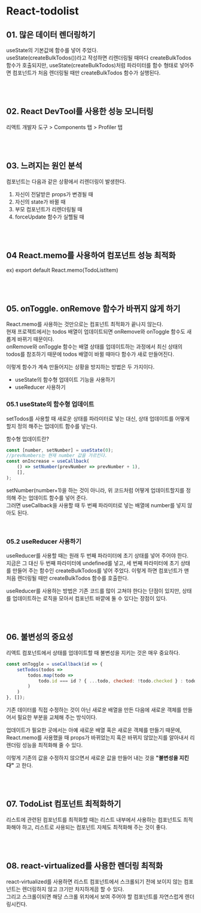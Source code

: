 # React-todolist
## 01. 많은 데이터 렌더링하기
useState의 기본값에 함수를 넣어 주었다.  
useState(createBulkTodos())라고 작성하면 리렌더링될 때마다 createBulkTodos 함수가 호출되지만, useState(createBulkTodos)처럼 파라미터를 함수 형태로 넣어주면 컴포넌트가 처음 렌더링될 때만 createBulkTodos 함수가 실행된다.

<br>
<br>

## 02. React DevTool를 사용한 성능 모니터링
리액트 개발자 도구 > Components 탭 > Profiler 탭

<br>
<br>

## 03. 느려지는 원인 분석
컴포넌트는 다음과 같은 상황에서 리렌더링이 발생한다.
1. 자신이 전달받은 props가 변경될 때
2. 자신의 state가 바뀔 때
3. 부모 컴포넌트가 리렌더링될 때
4. forceUpdate 함수가 실핼될 때

<br>
<br>

## 04 React.memo를 사용하여 컴포넌트 성능 최적화
ex) export default React.memo(TodoListItem)

<br>
<br>

## 05. onToggle. onRemove 함수가 바뀌지 않게 하기
React.memo를 사용하는 것만으로는 컴포넌트 최적화가 끝나지 않는다.  
현재 프로젝트에서는 todos 배열이 업데이트되면 onRemove와 onToggle 함수도 새롭게 바뀌기 때문이다.  
onRemove와 onToggle 함수는 배열 상태를 업데이트하는 과정에서 최신 상태의 todos를 참조하기 때문에 todos 배열이 바뀔 때마다 함수가 새로 만들어진다.  

이렇게 함수가 계속 만들어지는 상황을 방지하는 방법은 두 가지이다.
- useState의 함수형 업데이트 기능을 사용하기
- useReducer 사용하기

### 05.1 useState의 함수형 업데이트
setTodos를 사용할 때 새로운 상태를 파라미터로 넣는 대신, 상태 업데이트를 어떻게 할지 정의 해주는 업데이트 함수를 넣는다.

함수형 업데이트란?
```javascript
const [number, setNumber] = useState(0);
//prevNumbers는 현재 number 값을 가르킨다.
const onIncrease = useCallback(
    () => setNumber(prevNumber => prevNumber + 1),
    [],
);
```
setNumber(number+1)을 하는 것이 아니라, 위 코드처럼 어떻게 업데이트할지를 정의해 주는 업데이트 함수를 넣어 준다.  
그러면 useCallback을 사용할 때 두 번째 파라미터로 넣는 배열에 number를 넣지 않아도 된다.

<br>

### 05.2 useReducer 사용하기
useReducer를 사용할 때는 원래 두 번째 파라미터에 초기 상태를 넣어 주어야 한다.  
지금은 그 대신 두 번째 파라미터에 undefined를 넣고, 세 번째 파라미터에 초기 상태를 만들어 주는 함수인 createBulkTodos를 넣어 주었다.
이렇게 하면 컴포넌트가 맨 처음 렌더링될 때만 createBulkTodos 함수를 호출한다.

useReducer를 사용하는 방법은 기존 코드를 많이 고쳐야 한다는 단점이 있지만, 상태를 업데이트하는 로직을 모아서 컴포넌트 바깥에 둘 수 있다는 장점이 있다.

<br>
<br>

## 06. 불변성의 중요성
리액트 컴포넌트에서 상태를 업데이트할 때 불변성을 지키는 것은 매우 중요하다.
```javascript
const onToggle = useCallback(id => {
    setTodos(todos => 
        todos.map(todo => 
            todo.id === id ? { ...todo, checked: !todo.checked } : todo,
        )
    )
}, []);
```
기존 데이터를 직접 수정하는 것이 아닌 새로운 배열을 만든 다음에 새로운 객체를 만들어서 필요한 부분을 교체해 주는 방식이다.

업데이트가 필요한 곳에서는 아예 새로운 배열 혹은 새로운 객체를 만들기 때문에, React.memo를 사용했을 때 props가 바뀌었는지 혹은 바뀌지 않았는지를 알아내서 리렌더링 성능을 최적화해 줄 수 있다.

이렇게 기존의 값을 수정하지 않으면서 새로운 값을 만들어 내는 것을 __"불변성을 지킨다"__ 고 한다.

<br>
<br>

## 07. TodoList 컴포넌트 최적화하기
리스트에 관련된 컴포넌트를 최적화할 때는 리스트 내부에서 사용하는 컴포넌트도 최적화해야 하고, 리스트로 사용되는 컴포넌트 자체도 최적화해 주는 것이 좋다.

<br>
<br>

## 08. react-virtualized를 사용한 렌더링 최적화
react-virtualized를 사용하면 리스트 컴포넌트에서 스크롤되기 전에 보이지 않는 컴포넌트는 렌더링하지 않고 크기만 차지하게끔 할 수 있다.  
그리고 스크롤이되면 해당 스크롤 위치에서 보여 주어야 할 컴포넌트를 자연스럽게 렌더링시킨다.